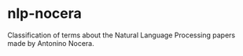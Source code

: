# nlp-nocera

Classification of terms about the Natural Language Processing papers made by Antonino Nocera.
